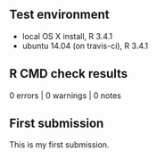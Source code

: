 ## Test environment
* local OS X install, R 3.4.1
* ubuntu 14.04 (on travis-ci), R 3.4.1

## R CMD check results
0 errors | 0 warnings | 0 notes

## First submission
This is my first submission.
